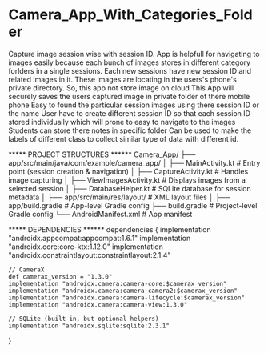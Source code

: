 # Camera_App_With_Categories_Folder
Capture image session wise with session ID. App is helpfull for navigating to images easily because each bunch of images stores in different category forlders in a single sessions. Each new sessions have new session ID and related images in it. These images are locating in the users's phone's private directory. So, this app not store image on cloud
This App will securely saves the users captured image in private folder of there mobile phone
Easy to found the particular session images using there session ID or the name
User have to create different session ID so that each session ID stored individually which will prone to easy to navigate to the images
Students can store there notes in specific folder 
Can be used to make the labels of different class to collect similar type of data with different id.


***** PROJECT STRUCTURES ******
Camera_App/
 ├── app/src/main/java/com/example/camera_app/
 │   ├── MainActivity.kt         # Entry point (session creation & navigation)
 │   ├── CaptureActivity.kt      # Handles image capturing
 │   ├── ViewImagesActivity.kt   # Displays images from a selected session
 │   ├── DatabaseHelper.kt       # SQLite database for session metadata
 │
 ├── app/src/main/res/layout/    # XML layout files
 │
 ├── app/build.gradle            # App-level Gradle config
 ├── build.gradle                # Project-level Gradle config
 └── AndroidManifest.xml         # App manifest


***** DEPENDENCIES ******
 dependencies {
    implementation "androidx.appcompat:appcompat:1.6.1"
    implementation "androidx.core:core-ktx:1.12.0"
    implementation "androidx.constraintlayout:constraintlayout:2.1.4"

    // CameraX
    def camerax_version = "1.3.0"
    implementation "androidx.camera:camera-core:$camerax_version"
    implementation "androidx.camera:camera-camera2:$camerax_version"
    implementation "androidx.camera:camera-lifecycle:$camerax_version"
    implementation "androidx.camera:camera-view:1.3.0"

    // SQLite (built-in, but optional helpers)
    implementation "androidx.sqlite:sqlite:2.3.1"
}
